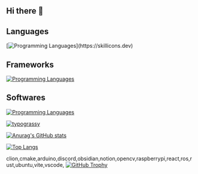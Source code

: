 ## Hi there 👋

<!--
**koht20/koht20** is a ✨ _special_ ✨ repository because its `README.md` (this file) appears on your GitHub profile.

Here are some ideas to get you started:

- 🔭 I’m currently working on ...
- 🌱 I’m currently learning ...
- 👯 I’m looking to collaborate on ...
- 🤔 I’m looking for help with ...
- 💬 Ask me about ...
- 📫 How to reach me: ...
- 😄 Pronouns: ...
- ⚡ Fun fact: ...
-->

## Languages
[![Programming Languages](https://skillicons.dev/icons?i=c,cpp,cs,rust,ts,js,py,julia,)](https://skillicons.dev)

## Frameworks
[![Programming Languages](https://skillicons.dev/icons?i=react,css,html,qt,tauri,nodejs,opencv,vite)](https://skillicons.dev)


## Softwares
[![Programming Languages](https://skillicons.dev/icons?i=discord,notion,obsidian,unity,ubuntu,vscode)](https://skillicons.dev)




[![typograssy](https://typograssy.deno.dev/api?text=GLORY%20GLORY%20TOTTENHAM%20HOTSPUR%20)](https://github.com/kawarimidoll/typograssy)


[![Anurag's GitHub stats](https://github-readme-stats.vercel.app/api?username=koht20)](https://github.com/anuraghazra/github-readme-stats)

[![Top Langs](https://github-readme-stats.vercel.app/api/top-langs/?username=koht20)](https://github.com/anuraghazra/github-readme-stats)

clion,cmake,arduino,discord,obsidian,notion,opencv,raspberrypi,react,ros,rust,ubuntu,vite,vscode,
<a href="https://github.com/ryo-ma/github-profile-trophy">
  <img src="https://github-profile-trophy.vercel.app/?username=koht20" alt="GitHub Trophy">
</a>
